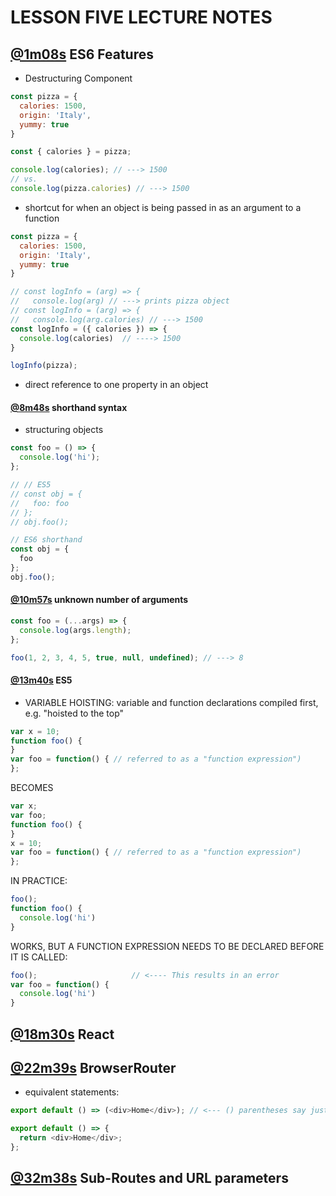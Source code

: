 # LESSON FIVE LECTURE NOTES
## [@1m08s](https://youtu.be/Mnfo3aCnri8?t=1m08s) **ES6 Features**
- Destructuring Component
```js
const pizza = {
  calories: 1500,
  origin: 'Italy',
  yummy: true
}

const { calories } = pizza;

console.log(calories); // ---> 1500
// vs.
console.log(pizza.calories) // ---> 1500

```

- shortcut for when an object is being passed in as an argument to a function
```js
const pizza = {
  calories: 1500,
  origin: 'Italy',
  yummy: true
}

// const logInfo = (arg) => {
//   console.log(arg) // ---> prints pizza object
// const logInfo = (arg) => {
//   console.log(arg.calories) // ---> 1500
const logInfo = ({ calories }) => {
  console.log(calories)  // ----> 1500
}

logInfo(pizza);
```

- direct reference to one property in an object

#### [@8m48s](https://youtu.be/Mnfo3aCnri8?t=8m48s) **shorthand syntax**
- structuring objects
```js
const foo = () => {
  console.log('hi');
};

// // ES5
// const obj = {
//   foo: foo
// };
// obj.foo();

// ES6 shorthand
const obj = {
  foo
};
obj.foo();

```

#### [@10m57s](https://youtu.be/Mnfo3aCnri8?t=10m57s) **unknown number of arguments**
```js
const foo = (...args) => {
  console.log(args.length);
};

foo(1, 2, 3, 4, 5, true, null, undefined); // ---> 8

```

#### [@13m40s](https://youtu.be/Mnfo3aCnri8?t=13m40s) **ES5**
- VARIABLE HOISTING: variable and function declarations compiled first, e.g. "hoisted to the top"
```js
var x = 10;
function foo() {
}
var foo = function() { // referred to as a "function expression")
};
```

BECOMES
```js
var x;
var foo;
function foo() {
}
x = 10;
var foo = function() { // referred to as a "function expression")
};
```

IN PRACTICE:
```js
foo();
function foo() {
  console.log('hi')
}
```

WORKS, BUT A FUNCTION EXPRESSION NEEDS TO BE DECLARED BEFORE IT IS CALLED:
```js
foo();                     // <---- This results in an error
var foo = function() {
  console.log('hi')
}
```

## [@18m30s](https://youtu.be/Mnfo3aCnri8?t=18m30s) **React**
## [@22m39s](https://youtu.be/Mnfo3aCnri8?t=22m39s) **BrowserRouter**
- equivalent statements:
```js
export default () => (<div>Home</div>); // <--- () parentheses say just one statement to return

export default () => {
  return <div>Home</div>;
};
```

## [@32m38s](https://youtu.be/Mnfo3aCnri8?t=32m48s) **Sub-Routes and URL parameters**
